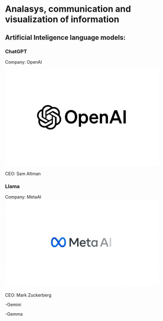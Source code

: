 # Analasys, communication and visualization of information

## Artificial Inteligence language models:

### ChatGPT

Company: OpenAI

![alt image out](/Imagens/OpenAI.png)

CEO: Sam Altman

<h3> Llama </h3>
Company: MetaAI

<img src="Imagens/MetaAI.jfif" alt="Image out">
<br><br>
CEO: Mark Zuckerberg

-Gemini

-Gemma
